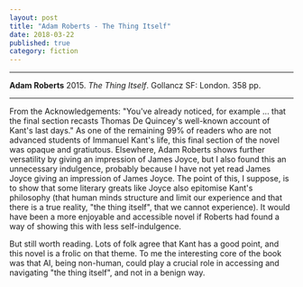 ```yaml
---
layout: post
title: "Adam Roberts - The Thing Itself"
date: 2018-03-22
published: true
category: fiction
---
```



***
<b>Adam Roberts</b> 2015. _The Thing Itself_. Gollancz SF: London. 358 pp.

***

<img align="right" src="http://www.adamroberts.com/wp-content/uploads/2017/04/TTI.jpg" alt="">  From the Acknowledgements: "You've already noticed, for example ... that the final section recasts Thomas De Quincey's well-known account of Kant's last days."  As one of the remaining 99% of readers who are not advanced students of Immanuel Kant's life, this final section of the novel was opaque and gratiutous.  Elsewhere, Adam Roberts shows further versatility by giving an impression of James Joyce, but I also found this an unnecessary indulgence, probably because I have not yet read James Joyce giving an impression of James Joyce.  The point of this, I suppose, is to show that some literary greats like Joyce also epitomise Kant's philosophy (that human minds structure and limit our experience and that there is a true reality, "the thing itself", that we cannot experience).  It would have been a more enjoyable and accessible novel if Roberts had found a way of showing this with less self-indulgence.

But still worth reading.  Lots of folk agree that Kant has a good point, and this novel is a frolic on that theme.  To me the interesting core of the book was that AI, being non-human, could play a crucial role in accessing and navigating "the thing itself", and not in a benign way.  


